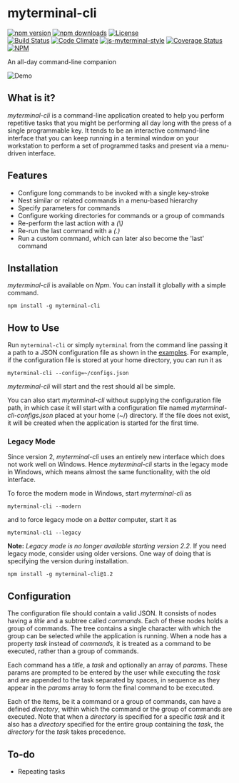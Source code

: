 # myterminal-cli

[![npm version](https://badge.fury.io/js/myterminal-cli.svg)](https://badge.fury.io/js/myterminal-cli)
[![npm downloads](https://img.shields.io/npm/dt/myterminal-cli.svg)](https://www.npmjs.com/package/myterminal-cli)
[![License](https://img.shields.io/github/license/myTerminal/myterminal-cli.svg)](https://opensource.org/licenses/MIT)  
[![Build Status](https://travis-ci.org/myTerminal/myterminal-cli.svg?branch=master)](https://travis-ci.org/myTerminal/myterminal-cli)
[![Code Climate](https://codeclimate.com/github/myTerminal/myterminal-cli.png)](https://codeclimate.com/github/myTerminal/myterminal-cli)
[![js-myterminal-style](https://img.shields.io/badge/code%20style-myterminal-blue.svg)](https://www.npmjs.com/package/eslint-config/myterminal)
[![Coverage Status](https://img.shields.io/coveralls/myTerminal/myterminal-cli.svg)](https://coveralls.io/r/myTerminal/myterminal-cli?branch=master)  
[![NPM](https://nodei.co/npm/myterminal-cli.png?downloads=true&downloadRank=true&stars=true)](https://nodei.co/npm/myterminal-cli/)

An all-day command-line companion

![Demo](images/demo.gif)

## What is it?

*myterminal-cli* is a command-line application created to help you perform repetitive tasks that you might be performing all day long with the press of a single programmable key. It tends to be an interactive command-line interface that you can keep running in a terminal window on your workstation to perform a set of programmed tasks and present via a menu-driven interface.

## Features

* Configure long commands to be invoked with a single key-stroke
* Nest similar or related commands in a menu-based hierarchy
* Specify parameters for commands
* Configure working directories for commands or a group of commands
* Re-perform the last action with a *(\\)*
* Re-run the last command with a *(.)*
* Run a custom command, which can later also become the 'last' command

## Installation

*myterminal-cli* is available on *Npm*. You can install it globally with a simple command.

    npm install -g myterminal-cli

## How to Use

Run `myterminal-cli` or simply `myterminal` from the command line passing it a path to a JSON configuration file as shown in the [examples](examples). For example, if the configuration file is stored at your home directory, you can run it as

    myterminal-cli --config=~/configs.json

*myterminal-cli* will start and the rest should all be simple.

You can also start *myterminal-cli* without supplying the configuration file path, in which case it will start with a configuration file named *myterminal-cli-configs.json* placed at your home (~/) directory. If the file does not exist, it will be created when the application is started for the first time.

### Legacy Mode

Since version 2, *myterminal-cli* uses an entirely new interface which does not work well on Windows. Hence *myterminal-cli* starts in the legacy mode in Windows, which means almost the same functionality, with the old interface.

To force the modern mode in Windows, start *myterminal-cli* as

    myterminal-cli --modern

and to force legacy mode on a *better* computer, start it as

    myterminal-cli --legacy

**Note:** *Legacy mode is no longer available starting version 2.2.* If you need legacy mode, consider using older versions. One way of doing that is specifying the version during installation.

    npm install -g myterminal-cli@1.2

## Configuration

The configuration file should contain a valid JSON. It consists of nodes having a *title* and a subtree called *commands*. Each of these nodes holds a group of commands. The tree contains a single character with which the group can be selected while the application is running. When a node has a property *task* instead of *commands*, it is treated as a command to be executed, rather than a group of commands.

Each command has a *title*, a *task* and optionally an array of *params*. These params are prompted to be entered by the user while executing the *task* and are appended to the task separated by spaces, in sequence as they appear in the *params* array to form the final command to be executed.

Each of the items, be it a command or a group of commands, can have a defined *directory*, within which the command or the group of commands are executed. Note that when a *directory* is specified for a specific *task* and it also has a *directory* specified for the entire group containing the *task*, the *directory* for the *task* takes precedence.

## To-do

* Repeating tasks
